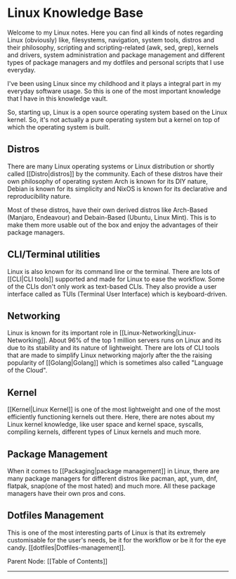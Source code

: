 # Linux Knowledge Base

Welcome to my Linux notes. Here you can find all kinds of notes regarding Linux (obviously) like, filesystems, navigation, system tools, distros and their philosophy, scripting and scripting-related (awk, sed, grep), kernels and drivers, system administration and package management and different types of package managers and my dotfiles and personal scripts that I use everyday.

I've been using Linux since my childhood and it plays a integral part in my everyday software usage. So this is one of the most important knowledge that I have in this knowledge vault.

So, starting up, Linux is a open source operating system based on the Linux kernel. So, it's not actually a pure operating system but a kernel on top of which the operating system is built.

## Distros

There are many Linux operating systems or Linux distribution or shortly called [[Distro|distros]] by the community. Each of these distros have their own philosophy of operating system Arch is known for its DIY nature, Debian is known for its simplicity and NixOS is known for its declarative and reproducibility nature.

Most of these distros, have their own derived distros like Arch-Based (Manjaro, Endeavour) and Debain-Based (Ubuntu, Linux Mint). This is to make them more usable out of the box and enjoy the advantages of their package managers.

## CLI/Terminal utilities

Linux is also known for its command line or the terminal. There are lots of [[CLI|CLI tools]] supported and made for Linux to ease the workflow.
Some of the CLIs don't only work as text-based CLIs. They also provide a user interface called as TUIs (Terminal User Interface) which is keyboard-driven.

## Networking

Linux is known for its important role in [[Linux-Networking|Linux-Networking]]. About 96% of the top 1 million servers runs on Linux and its due to its stability and its nature of lightweight. There are lots of CLI tools that are made to simplify Linux networking majorly after the the raising popularity of [[Golang|Golang]] which is sometimes also called "Language of the Cloud".

## Kernel

[[Kernel|Linux Kernel]] is one of the most lightweight and one of the most efficiently functioning kernels out there. Here, there are notes about my Linux kernel knowledge, like user space and kernel space, syscalls, compiling kernels, different types of Linux kernels and much more.

## Package Management

When it comes to [[Packaging|package management]] in Linux, there are many package managers for different distros like pacman, apt, yum, dnf, flatpak, snap(one of the most hated) and much more. All these package managers have their own pros and cons.

## Dotfiles Management

This is one of the most interesting parts of Linux is that its extremely customisable for the user's needs, be it for the workflow or be it for the eye candy. [[dotfiles|Dotfiles-management]]. 


Parent Node: [[Table of Contents]]

---
